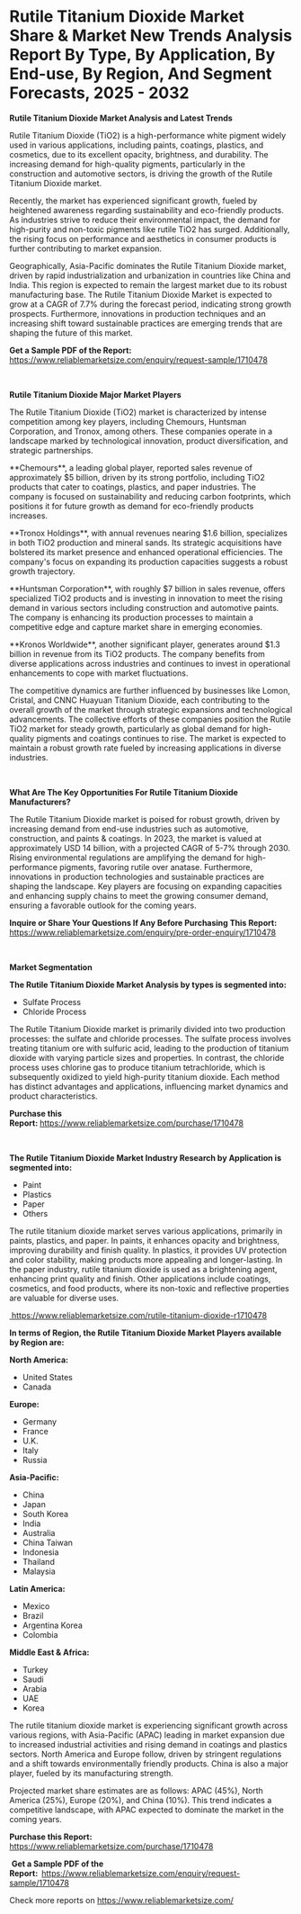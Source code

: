 <p><h1>Rutile Titanium Dioxide Market Share & Market New Trends Analysis Report By Type, By Application, By End-use, By Region, And Segment Forecasts, 2025 - 2032</h1></p><p><strong>Rutile Titanium Dioxide Market Analysis and Latest Trends</strong></p>
<p><p>Rutile Titanium Dioxide (TiO2) is a high-performance white pigment widely used in various applications, including paints, coatings, plastics, and cosmetics, due to its excellent opacity, brightness, and durability. The increasing demand for high-quality pigments, particularly in the construction and automotive sectors, is driving the growth of the Rutile Titanium Dioxide market. </p><p>Recently, the market has experienced significant growth, fueled by heightened awareness regarding sustainability and eco-friendly products. As industries strive to reduce their environmental impact, the demand for high-purity and non-toxic pigments like rutile TiO2 has surged. Additionally, the rising focus on performance and aesthetics in consumer products is further contributing to market expansion.</p><p>Geographically, Asia-Pacific dominates the Rutile Titanium Dioxide market, driven by rapid industrialization and urbanization in countries like China and India. This region is expected to remain the largest market due to its robust manufacturing base. The Rutile Titanium Dioxide Market is expected to grow at a CAGR of 7.7% during the forecast period, indicating strong growth prospects. Furthermore, innovations in production techniques and an increasing shift toward sustainable practices are emerging trends that are shaping the future of this market.</p></p>
<p><strong>Get a Sample PDF of the Report:&nbsp;</strong> <a href="https://www.reliablemarketsize.com/enquiry/request-sample/1710478?utm_campaign=1996&utm_medium=2&utm_source=Github&utm_content=ia&utm_term=10012025&utm_id=rutile-titanium-dioxide">https://www.reliablemarketsize.com/enquiry/request-sample/1710478</a></p>
<p>&nbsp;</p>
<p><strong>Rutile Titanium Dioxide Major Market Players</strong></p>
<p><p>The Rutile Titanium Dioxide (TiO2) market is characterized by intense competition among key players, including Chemours, Huntsman Corporation, and Tronox, among others. These companies operate in a landscape marked by technological innovation, product diversification, and strategic partnerships.</p><p>**Chemours**, a leading global player, reported sales revenue of approximately $5 billion, driven by its strong portfolio, including TiO2 products that cater to coatings, plastics, and paper industries. The company is focused on sustainability and reducing carbon footprints, which positions it for future growth as demand for eco-friendly products increases.</p><p>**Tronox Holdings**, with annual revenues nearing $1.6 billion, specializes in both TiO2 production and mineral sands. Its strategic acquisitions have bolstered its market presence and enhanced operational efficiencies. The company's focus on expanding its production capacities suggests a robust growth trajectory.</p><p>**Huntsman Corporation**, with roughly $7 billion in sales revenue, offers specialized TiO2 products and is investing in innovation to meet the rising demand in various sectors including construction and automotive paints. The company is enhancing its production processes to maintain a competitive edge and capture market share in emerging economies.</p><p>**Kronos Worldwide**, another significant player, generates around $1.3 billion in revenue from its TiO2 products. The company benefits from diverse applications across industries and continues to invest in operational enhancements to cope with market fluctuations.</p><p>The competitive dynamics are further influenced by businesses like Lomon, Cristal, and CNNC Huayuan Titanium Dioxide, each contributing to the overall growth of the market through strategic expansions and technological advancements. The collective efforts of these companies position the Rutile TiO2 market for steady growth, particularly as global demand for high-quality pigments and coatings continues to rise. The market is expected to maintain a robust growth rate fueled by increasing applications in diverse industries.</p></p>
<p>&nbsp;</p>
<p><strong>What Are The Key Opportunities For Rutile Titanium Dioxide Manufacturers?</strong></p>
<p><p>The Rutile Titanium Dioxide market is poised for robust growth, driven by increasing demand from end-use industries such as automotive, construction, and paints & coatings. In 2023, the market is valued at approximately USD 14 billion, with a projected CAGR of 5-7% through 2030. Rising environmental regulations are amplifying the demand for high-performance pigments, favoring rutile over anatase. Furthermore, innovations in production technologies and sustainable practices are shaping the landscape. Key players are focusing on expanding capacities and enhancing supply chains to meet the growing consumer demand, ensuring a favorable outlook for the coming years.</p></p>
<p><strong>Inquire or Share Your Questions If Any Before Purchasing This Report:</strong> <a href="https://www.reliablemarketsize.com/enquiry/pre-order-enquiry/1710478?utm_campaign=1996&utm_medium=2&utm_source=Github&utm_content=ia&utm_term=10012025&utm_id=rutile-titanium-dioxide">https://www.reliablemarketsize.com/enquiry/pre-order-enquiry/1710478</a></p>
<p>&nbsp;</p>
<p><strong>Market Segmentation</strong></p>
<p><strong>The Rutile Titanium Dioxide Market Analysis by types is segmented into:</strong></p>
<p><ul><li>Sulfate Process</li><li>Chloride Process</li></ul></p>
<p><p>The Rutile Titanium Dioxide market is primarily divided into two production processes: the sulfate and chloride processes. The sulfate process involves treating titanium ore with sulfuric acid, leading to the production of titanium dioxide with varying particle sizes and properties. In contrast, the chloride process uses chlorine gas to produce titanium tetrachloride, which is subsequently oxidized to yield high-purity titanium dioxide. Each method has distinct advantages and applications, influencing market dynamics and product characteristics.</p></p>
<p><strong>Purchase this Report:&nbsp;</strong><a href="https://www.reliablemarketsize.com/purchase/1710478?utm_campaign=1996&utm_medium=2&utm_source=Github&utm_content=ia&utm_term=10012025&utm_id=rutile-titanium-dioxide">https://www.reliablemarketsize.com/purchase/1710478</a></p>
<p>&nbsp;</p>
<p><strong>The Rutile Titanium Dioxide Market Industry Research by Application is segmented into:</strong></p>
<p><ul><li>Paint</li><li>Plastics</li><li>Paper</li><li>Others</li></ul></p>
<p><p>The rutile titanium dioxide market serves various applications, primarily in paints, plastics, and paper. In paints, it enhances opacity and brightness, improving durability and finish quality. In plastics, it provides UV protection and color stability, making products more appealing and longer-lasting. In the paper industry, rutile titanium dioxide is used as a brightening agent, enhancing print quality and finish. Other applications include coatings, cosmetics, and food products, where its non-toxic and reflective properties are valuable for diverse uses.</p></p>
<p><a href="https://www.reliablemarketsize.com/rutile-titanium-dioxide-r1710478?utm_campaign=1996&utm_medium=2&utm_source=Github&utm_content=ia&utm_term=10012025&utm_id=rutile-titanium-dioxide">&nbsp;https://www.reliablemarketsize.com/rutile-titanium-dioxide-r1710478</a></p>
<p><strong>In terms of Region, the Rutile Titanium Dioxide Market Players available by Region are:</strong></p>
<p>
    <p> <strong> North America: </strong>
        <ul>
            <li>United States</li>
            <li>Canada</li>
        </ul>
        </p> 
    <p> <strong> Europe: </strong>
        <ul>
            <li>Germany</li>
            <li>France</li>
            <li>U.K.</li>
            <li>Italy</li>
            <li>Russia</li>
        </ul>
        </p> 
    <p> <strong> Asia-Pacific: </strong>
        <ul>
            <li>China</li>
            <li>Japan</li>
            <li>South Korea</li>
            <li>India</li>
            <li>Australia</li>
            <li>China Taiwan</li>
            <li>Indonesia</li>
            <li>Thailand</li>
            <li>Malaysia</li>
        </ul>
        </p> 
    <p> <strong> Latin America: </strong>
        <ul>
            <li>Mexico</li>
            <li>Brazil</li>
            <li>Argentina Korea</li>
            <li>Colombia</li>
        </ul>
        </p> 
    <p> <strong> Middle East & Africa: </strong>
        <ul>
            <li>Turkey</li>
            <li>Saudi</li>
            <li>Arabia</li>
            <li>UAE</li>
            <li>Korea</li>
        </ul>
    </p>
    </p>
<p><p>The rutile titanium dioxide market is experiencing significant growth across various regions, with Asia-Pacific (APAC) leading in market expansion due to increased industrial activities and rising demand in coatings and plastics sectors. North America and Europe follow, driven by stringent regulations and a shift towards environmentally friendly products. China is also a major player, fueled by its manufacturing strength. </p><p>Projected market share estimates are as follows: APAC (45%), North America (25%), Europe (20%), and China (10%). This trend indicates a competitive landscape, with APAC expected to dominate the market in the coming years.</p></p>
<p><strong>Purchase this Report: </strong><a href="https://www.reliablemarketsize.com/purchase/1710478?utm_campaign=1996&utm_medium=2&utm_source=Github&utm_content=ia&utm_term=10012025&utm_id=rutile-titanium-dioxide">https://www.reliablemarketsize.com/purchase/1710478</a></p>
<p>&nbsp;<strong>Get a Sample PDF of the Report:&nbsp;&nbsp;</strong><a href="https://www.reliablemarketsize.com/enquiry/request-sample/1710478?utm_campaign=1996&utm_medium=2&utm_source=Github&utm_content=ia&utm_term=10012025&utm_id=rutile-titanium-dioxide">https://www.reliablemarketsize.com/enquiry/request-sample/1710478</a></p>
<p><strong></strong></p>
<p>Check more reports on <a href="https://www.reliablemarketsize.com/?utm_campaign=1996&utm_medium=2&utm_source=Github&utm_content=ia&utm_term=10012025&utm_id=rutile-titanium-dioxide">https://www.reliablemarketsize.com/</a></p>